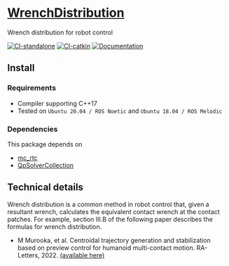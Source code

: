 # [WrenchDistribution](https://github.com/isri-aist/WrenchDistribution)
Wrench distribution for robot control

[![CI-standalone](https://github.com/isri-aist/WrenchDistribution/actions/workflows/ci-standalone.yaml/badge.svg)](https://github.com/isri-aist/WrenchDistribution/actions/workflows/ci-standalone.yaml)
[![CI-catkin](https://github.com/isri-aist/WrenchDistribution/actions/workflows/ci-catkin.yaml/badge.svg)](https://github.com/isri-aist/WrenchDistribution/actions/workflows/ci-catkin.yaml)
[![Documentation](https://img.shields.io/badge/doxygen-online-brightgreen?logo=read-the-docs&style=flat)](https://isri-aist.github.io/WrenchDistribution/)

## Install

### Requirements
- Compiler supporting C++17
- Tested on `Ubuntu 20.04 / ROS Noetic` and `Ubuntu 18.04 / ROS Melodic`

### Dependencies
This package depends on
- [mc_rtc](https://jrl-umi3218.github.io/mc_rtc)
- [QpSolverCollection](https://github.com/isri-aist/QpSolverCollection)

## Technical details
Wrench distribution is a common method in robot control that, given a resultant wrench, calculates the equivalent contact wrench at the contact patches. For example, section III.B of the following paper describes the formulas for wrench distribution.
- M Murooka, et al. Centroidal trajectory generation and stabilization based on preview control for humanoid multi-contact motion. RA-Letters, 2022. [(available here)](https://hal.science/hal-03720407)
